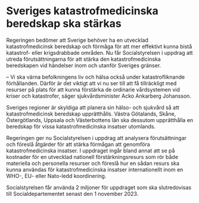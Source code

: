 # Sveriges katastrofmedicinska beredskap ska stärkas

Regeringen bedömer att Sverige behöver ha en utvecklad katastrofmedicinsk beredskap och förmåga för att mer effektivt kunna bistå katastrof- eller krigsdrabbade områden. Nu får Socialstyrelsen i uppdrag att utreda förutsättningarna för att stärka den katastrofmedicinska beredskapen vid händelser inom och utanför Sveriges gränser.

– Vi ska värna befolkningens liv och hälsa också under katastrofliknande förhållanden. Därför är det viktigt att vi nu ser till att få tillräckligt med resurser på plats för att kunna förstärka de ordinarie vårdsystemen vid kriser och katastrofer, säger sjukvårdsminister Acko Ankarberg Johansson.

Sveriges regioner är skyldiga att planera sin hälso- och sjukvård så att katastrofmedicinsk beredskap upprätthålls. Västra Götalands, Skåne, Östergötlands, Uppsala och Västerbottens län ska dessutom upprätthålla en beredskap för vissa katastrofmedicinska insatser utomlands.

Regeringen ger nu Socialstyrelsen i uppdrag att analysera förutsättningar och föreslå åtgärder för att stärka förmågan att genomföra katastrofmedicinska insatser. I uppdraget ingår bland annat att se på kostnader för en utvecklad nationell förstärkningsresurs som rör både materiella och personella resurser och föreslå hur en sådan resurs ska kunna användas för katastrofmedicinska insatser internationellt inom en WHO-, EU- eller Nato-ledd koordinering.

Socialstyrelsen får använda 2 miljoner för uppdraget som ska slutredovisas till Socialdepartementet senast den 1 november 2023.
